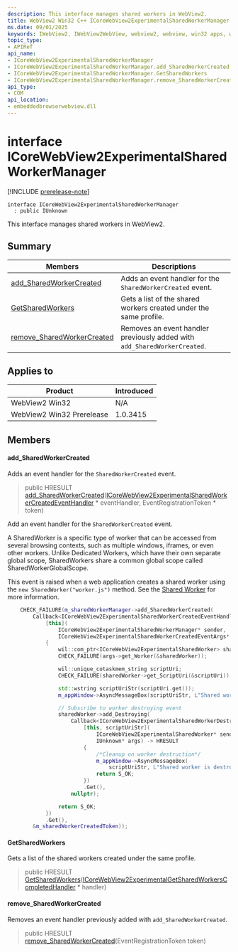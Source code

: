 ```yaml
---
description: This interface manages shared workers in WebView2.
title: WebView2 Win32 C++ ICoreWebView2ExperimentalSharedWorkerManager
ms.date: 09/01/2025
keywords: IWebView2, IWebView2WebView, webview2, webview, win32 apps, win32, edge, ICoreWebView2, ICoreWebView2Controller, browser control, edge html, ICoreWebView2ExperimentalSharedWorkerManager
topic_type: 
- APIRef
api_name:
- ICoreWebView2ExperimentalSharedWorkerManager
- ICoreWebView2ExperimentalSharedWorkerManager.add_SharedWorkerCreated
- ICoreWebView2ExperimentalSharedWorkerManager.GetSharedWorkers
- ICoreWebView2ExperimentalSharedWorkerManager.remove_SharedWorkerCreated
api_type:
- COM
api_location:
- embeddedbrowserwebview.dll
---
```


# interface ICoreWebView2ExperimentalSharedWorkerManager

[!INCLUDE [prerelease-note](../includes/prerelease-note.md)]

```
interface ICoreWebView2ExperimentalSharedWorkerManager
  : public IUnknown
```

This interface manages shared workers in WebView2.

## Summary

 Members                        | Descriptions
--------------------------------|---------------------------------------------
[add_SharedWorkerCreated](#add_sharedworkercreated) | Adds an event handler for the `SharedWorkerCreated` event.
[GetSharedWorkers](#getsharedworkers) | Gets a list of the shared workers created under the same profile.
[remove_SharedWorkerCreated](#remove_sharedworkercreated) | Removes an event handler previously added with `add_SharedWorkerCreated`.

## Applies to

Product                         | Introduced
--------------------------------|---------------------------------------------
WebView2 Win32            |    N/A
WebView2 Win32 Prerelease |    1.0.3415

## Members

#### add_SharedWorkerCreated

Adds an event handler for the `SharedWorkerCreated` event.

> public HRESULT [add_SharedWorkerCreated](#add_sharedworkercreated)([ICoreWebView2ExperimentalSharedWorkerCreatedEventHandler](icorewebview2experimentalsharedworkercreatedeventhandler.md#icorewebview2experimentalsharedworkercreatedeventhandler) * eventHandler, EventRegistrationToken * token)

Add an event handler for the `SharedWorkerCreated` event.

A SharedWorker is a specific type of worker that can be accessed from several browsing contexts, such as multiple windows, iframes, or even other workers. Unlike Dedicated Workers, which have their own separate global scope, SharedWorkers share a common global scope called SharedWorkerGlobalScope.

This event is raised when a web application creates a shared worker using the `new SharedWorker("worker.js")` method. See the [Shared Worker](https://developer.mozilla.org/docs/Web/API/SharedWorker) for more information.

```cpp
    CHECK_FAILURE(m_sharedWorkerManager->add_SharedWorkerCreated(
        Callback<ICoreWebView2ExperimentalSharedWorkerCreatedEventHandler>(
            [this](
                ICoreWebView2ExperimentalSharedWorkerManager* sender,
                ICoreWebView2ExperimentalSharedWorkerCreatedEventArgs* args)
            {
                wil::com_ptr<ICoreWebView2ExperimentalSharedWorker> sharedWorker;
                CHECK_FAILURE(args->get_Worker(&sharedWorker));

                wil::unique_cotaskmem_string scriptUri;
                CHECK_FAILURE(sharedWorker->get_ScriptUri(&scriptUri));

                std::wstring scriptUriStr(scriptUri.get());
                m_appWindow->AsyncMessageBox(scriptUriStr, L"Shared worker is created");

                // Subscribe to worker destroying event
                sharedWorker->add_Destroying(
                    Callback<ICoreWebView2ExperimentalSharedWorkerDestroyingEventHandler>(
                        [this, scriptUriStr](
                            ICoreWebView2ExperimentalSharedWorker* sender,
                            IUnknown* args) -> HRESULT
                        {
                            /*Cleanup on worker destruction*/
                            m_appWindow->AsyncMessageBox(
                                scriptUriStr, L"Shared worker is destroyed");
                            return S_OK;
                        })
                        .Get(),
                    nullptr);

                return S_OK;
            })
            .Get(),
        &m_sharedWorkerCreatedToken));
```

#### GetSharedWorkers

Gets a list of the shared workers created under the same profile.

> public HRESULT [GetSharedWorkers](#getsharedworkers)([ICoreWebView2ExperimentalGetSharedWorkersCompletedHandler](icorewebview2experimentalgetsharedworkerscompletedhandler.md#icorewebview2experimentalgetsharedworkerscompletedhandler) * handler)

#### remove_SharedWorkerCreated

Removes an event handler previously added with `add_SharedWorkerCreated`.

> public HRESULT [remove_SharedWorkerCreated](#remove_sharedworkercreated)(EventRegistrationToken token)

